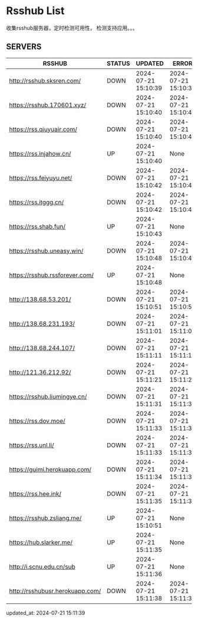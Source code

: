 # Rsshub List

收集rsshub服务器，定时检测可用性， 检测支持应用。。。


## SERVERS

|  RSSHUB   | STATUS  | UPDATED  | ERROR  | TWITTER |  
|  ----  | ----  | ----  | ----  | ---- |  
| http://rsshub.sksren.com/ | DOWN | 2024-07-21 15:10:39 | 2024-07-21 15:10:39 |  
| https://rsshub.170601.xyz/ | DOWN | 2024-07-21 15:10:40 | 2024-07-21 15:10:40 |  
| https://rss.qiuyuair.com/ | DOWN | 2024-07-21 15:10:40 | 2024-07-21 15:10:40 |  
| https://rss.injahow.cn/ | UP | 2024-07-21 15:10:40 | None ||  
| https://rss.feiyuyu.net/ | DOWN | 2024-07-21 15:10:42 | 2024-07-21 15:10:42 |  
| https://rss.itggg.cn/ | DOWN | 2024-07-21 15:10:42 | 2024-07-21 15:10:42 |  
| https://rss.shab.fun/ | UP | 2024-07-21 15:10:43 | None ||  
| https://rsshub.uneasy.win/ | DOWN | 2024-07-21 15:10:48 | 2024-07-21 15:10:48 |  
| https://rsshub.rssforever.com/ | UP | 2024-07-21 15:10:48 | None ||  
| http://138.68.53.201/ | DOWN | 2024-07-21 15:10:51 | 2024-07-21 15:10:51 |  
| http://138.68.231.193/ | DOWN | 2024-07-21 15:11:01 | 2024-07-21 15:11:01 |  
| http://138.68.244.107/ | DOWN | 2024-07-21 15:11:11 | 2024-07-21 15:11:11 |  
| http://121.36.212.92/ | DOWN | 2024-07-21 15:11:21 | 2024-07-21 15:11:21 |  
| https://rsshub.liumingye.cn/ | DOWN | 2024-07-21 15:11:31 | 2024-07-21 15:11:31 |  
| https://rss.dov.moe/ | DOWN | 2024-07-21 15:11:33 | 2024-07-21 15:11:33 |  
| https://rss.unl.li/ | DOWN | 2024-07-21 15:11:33 | 2024-07-21 15:11:33 |  
| https://guimi.herokuapp.com/ | DOWN | 2024-07-21 15:11:34 | 2024-07-21 15:11:34 |  
| https://rss.hee.ink/ | DOWN | 2024-07-21 15:11:35 | 2024-07-21 15:11:35 |  
| https://rsshub.zsliang.me/ | UP | 2024-07-21 15:10:51 | None |OK|  
| https://hub.slarker.me/ | UP | 2024-07-21 15:11:35 | None ||  
| http://i.scnu.edu.cn/sub | UP | 2024-07-21 15:11:36 | None ||  
| http://rsshubusr.herokuapp.com/ | DOWN | 2024-07-21 15:11:38 | 2024-07-21 15:11:38 |  
  

updated_at: 2024-07-21 15:11:39  
